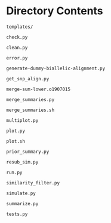 # Directory Contents

`templates/`

`check.py`

`clean.py`

`error.py`

`generate-dummy-biallelic-alignment.py`

`get_snp_align.py`

`merge-sum-lower.o1907015`

`merge_summaries.py`

`merge_summaries.sh`

`multiplot.py`

`plot.py`

`plot.sh`

`prior_summary.py`

`resub_sim.py`

`run.py`

`similarity_filter.py`

`simulate.py`

`summarize.py`

`tests.py`
